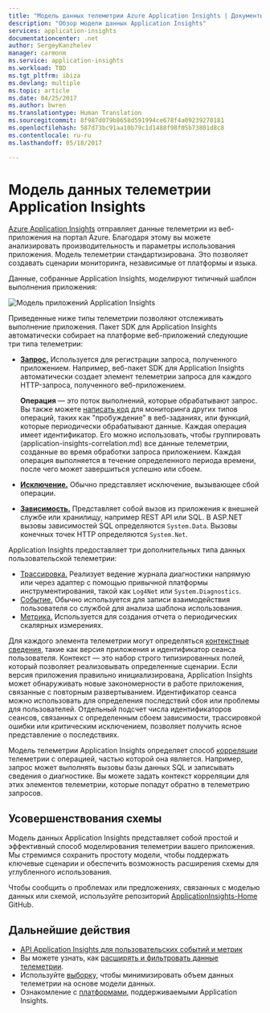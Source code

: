 ```yaml
---
title: "Модель данных телеметрии Azure Application Insights | Документы Майкрософт"
description: "Обзор модели данных Application Insights"
services: application-insights
documentationcenter: .net
author: SergeyKanzhelev
manager: carmonm
ms.service: application-insights
ms.workload: TBD
ms.tgt_pltfrm: ibiza
ms.devlang: multiple
ms.topic: article
ms.date: 04/25/2017
ms.author: bwren
ms.translationtype: Human Translation
ms.sourcegitcommit: 8f987d079b8658d591994ce678f4a09239270181
ms.openlocfilehash: 587d73bc91aa10b79c1d1488f98f05b73801d8c8
ms.contentlocale: ru-ru
ms.lasthandoff: 05/18/2017

---
```

# <a name="application-insights-telemetry-data-model"></a>Модель данных телеметрии Application Insights

[Azure Application Insights](app-insights-overview.md) отправляет данные телеметрии из веб-приложения на портал Azure. Благодаря этому вы можете анализировать производительность и параметры использования приложения. Модель телеметрии стандартизирована. Это позволяет создавать сценарии мониторинга, независимые от платформы и языка. 

Данные, собранные Application Insights, моделируют типичный шаблон выполнения приложения:

![Модель приложений Application Insights](./media/application-insights-data-model/application-insights-data-model.png)

Приведенные ниже типы телеметрии позволяют отслеживать выполнение приложения. Пакет SDK для Application Insights автоматически собирает на платформе веб-приложений следующие три типа телеметрии:

* [**Запрос.**](application-insights-data-model-request-telemetry.md) Используется для регистрации запроса, полученного приложением. Например, веб-пакет SDK для Application Insights автоматически создает элемент телеметрии запроса для каждого HTTP-запроса, полученного веб-приложением. 

    **Операция** — это поток выполнений, которые обрабатывают запрос. Вы также можете [написать код](app-insights-api-custom-events-metrics.md#trackrequest) для мониторинга других типов операций, таких как "пробуждение" в веб-заданиях, или функций, которые периодически обрабатывают данные.  Каждая операция имеет идентификатор. Его можно использовать, чтобы группировать (application-insights-correlation.md) все данные телеметрии, созданные во время обработки запроса приложением. Каждая операция выполняется в течение определенного периода времени, после чего может завершиться успешно или сбоем.
* [**Исключение.**](application-insights-data-model-exception-telemetry.md) Обычно представляет исключение, вызывающее сбой операции.
* [**Зависимость.**](application-insights-data-model-dependency-telemetry.md) Представляет собой вызов из приложения к внешней службе или хранилищу, например REST API или SQL. В ASP.NET вызовы зависимостей SQL определяются `System.Data`. Вызовы конечных точек HTTP определяются `System.Net`. 

Application Insights предоставляет три дополнительных типа данных пользовательской телеметрии:

* [Трассировка.](application-insights-data-model-trace-telemetry.md) Реализует ведение журнала диагностики напрямую или через адаптер с помощью привычной платформы инструментирования, такой как `Log4Net` или `System.Diagnostics`.
* [Событие.](application-insights-data-model-event-telemetry.md) Обычно используется для записи взаимодействия пользователя со службой для анализа шаблона использования.
* [Метрика.](application-insights-data-model-metric-telemetry.md) Используется для создания отчета о периодических скалярных измерениях.

Для каждого элемента телеметрии могут определяться [контекстные сведения](application-insights-data-model-context.md), такие как версия приложения и идентификатор сеанса пользователя. Контекст — это набор строго типизированных полей, который позволяет реализовывать определенные сценарии. Если версия приложения правильно инициализирована, Application Insights может обнаруживать новые закономерности в работе приложения, связанные с повторным развертыванием. Идентификатор сеанса можно использовать для определения последствий сбоя или проблемы для пользователей. Отдельный подсчет числа идентификаторов сеансов, связанных с определенным сбоем зависимости, трассировкой ошибки или критическим исключением, позволяет получить ясное представление о последствиях.

Модель телеметрии Application Insights определяет способ [корреляции](application-insights-correlation.md) телеметрии с операцией, частью которой она является. Например, запрос может выполнять вызовы базы данных SQL и записывать сведения о диагностике. Вы можете задать контекст корреляции для этих элементов телеметрии, которые попадут обратно в телеметрию запросов.

## <a name="schema-improvements"></a>Усовершенствования схемы

Модель данных Application Insights представляет собой простой и эффективный способ моделирования телеметрии вашего приложения. Мы стремимся сохранить простоту модели, чтобы поддержать ключевые сценарии и обеспечить возможность расширения схемы для углубленного использования.

Чтобы сообщить о проблемах или предложениях, связанных с моделью данных или схемой, используйте репозиторий [ApplicationInsights-Home](https://github.com/Microsoft/ApplicationInsights-Home/labels/schema) GitHub.

## <a name="next-steps"></a>Дальнейшие действия

- [API Application Insights для пользовательских событий и метрик](app-insights-api-custom-events-metrics.md)
- Вы можете узнать, как [расширять и фильтровать данные телеметрии](app-insights-api-filtering-sampling.md).
- Используйте [выборку](app-insights-sampling.md), чтобы минимизировать объем данных телеметрии на основе модели данных.
- Ознакомление с [платформами](app-insights-platforms.md), поддерживаемыми Application Insights.

